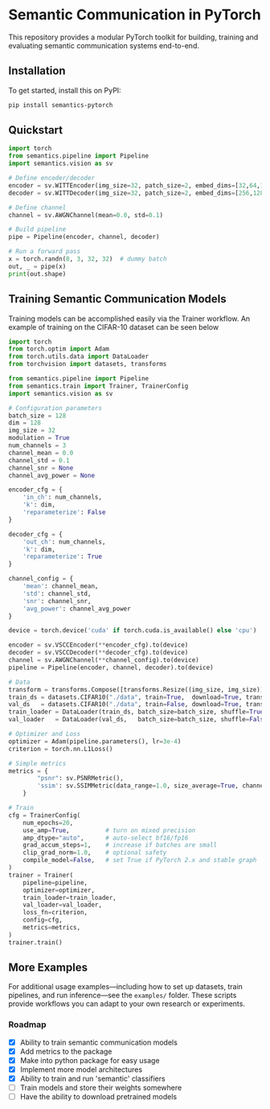 # Semantic Communication in PyTorch

This repository provides a modular PyTorch toolkit for building, training and evaluating semantic communication systems end-to-end.

## Installation

To get started, install this on PyPI:
``` bash
pip install semantics-pytorch
```

## Quickstart

```python
import torch
from semantics.pipeline import Pipeline
import semantics.vision as sv

# Define encoder/decoder
encoder = sv.WITTEncoder(img_size=32, patch_size=2, embed_dims=[32,64,128,256], depths=[2,2,2,2], num_heads=[4,8,8,16])
decoder = sv.WITTDecoder(img_size=32, patch_size=2, embed_dims=[256,128,64,32], depths=[2,2,2,2], num_heads=[16,8,8,4])

# Define channel
channel = sv.AWGNChannel(mean=0.0, std=0.1)

# Build pipeline
pipe = Pipeline(encoder, channel, decoder)

# Run a forward pass
x = torch.randn(8, 3, 32, 32)  # dummy batch
out, _ = pipe(x)
print(out.shape)
```

## Training Semantic Communication Models

Training models can be accomplished easily via the Trainer workflow. An example of training on the CIFAR-10 dataset can be seen below

```python
import torch
from torch.optim import Adam
from torch.utils.data import DataLoader
from torchvision import datasets, transforms

from semantics.pipeline import Pipeline
from semantics.train import Trainer, TrainerConfig
import semantics.vision as sv

# Configuration parameters
batch_size = 128
dim = 128
img_size = 32
modulation = True
num_channels = 3
channel_mean = 0.0
channel_std = 0.1
channel_snr = None
channel_avg_power = None

encoder_cfg = {
    'in_ch': num_channels,
    'k': dim,
    'reparameterize': False
}

decoder_cfg = {
    'out_ch': num_channels,
    'k': dim,
    'reparameterize': True
}

channel_config = {
    'mean': channel_mean,
    'std': channel_std,
    'snr': channel_snr,
    'avg_power': channel_avg_power
}

device = torch.device('cuda' if torch.cuda.is_available() else 'cpu')

encoder = sv.VSCCEncoder(**encoder_cfg).to(device)
decoder = sv.VSCCDecoder(**decoder_cfg).to(device)
channel = sv.AWGNChannel(**channel_config).to(device)
pipeline = Pipeline(encoder, channel, decoder).to(device)

# Data
transform = transforms.Compose([transforms.Resize((img_size, img_size)), transforms.ToTensor()])
train_ds = datasets.CIFAR10("./data", train=True,  download=True, transform=transform)
val_ds   = datasets.CIFAR10("./data", train=False, download=True, transform=transform)
train_loader = DataLoader(train_ds, batch_size=batch_size, shuffle=True,  num_workers=4, pin_memory=True)
val_loader   = DataLoader(val_ds,   batch_size=batch_size, shuffle=False, num_workers=4, pin_memory=True)

# Optimizer and Loss
optimizer = Adam(pipeline.parameters(), lr=3e-4)
criterion = torch.nn.L1Loss()

# Simple metrics
metrics = {
        "psnr": sv.PSNRMetric(),
        'ssim': sv.SSIMMetric(data_range=1.0, size_average=True, channel=3)
    }

# Train
cfg = TrainerConfig(
    num_epochs=20,
    use_amp=True,          # turn on mixed precision
    amp_dtype="auto",      # auto-select bf16/fp16
    grad_accum_steps=1,    # increase if batches are small
    clip_grad_norm=1.0,    # optional safety
    compile_model=False,   # set True if PyTorch 2.x and stable graph
)
trainer = Trainer(
    pipeline=pipeline,
    optimizer=optimizer,
    train_loader=train_loader,
    val_loader=val_loader,
    loss_fn=criterion,
    config=cfg,
    metrics=metrics,
)
trainer.train()
```

## More Examples
For additional usage examples—including how to set up datasets, train pipelines, and run inference—see the `examples/` folder. These scripts provide workflows you can adapt to your own research or experiments.

### Roadmap

- [x] Ability to train semantic communication models
- [x] Add metrics to the package
- [x] Make into python package for easy usage
- [x] Implement more model architectures
- [x] Ability to train and run 'semantic' classifiers
- [ ] Train models and store their weights somewhere
- [ ] Have the ability to download pretrained models
